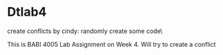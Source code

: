 # Dtlab4


create conflicts by cindy: randomly create some code\

This is BABI 4005 Lab Assignment on Week 4.
Will try to create a conflict
